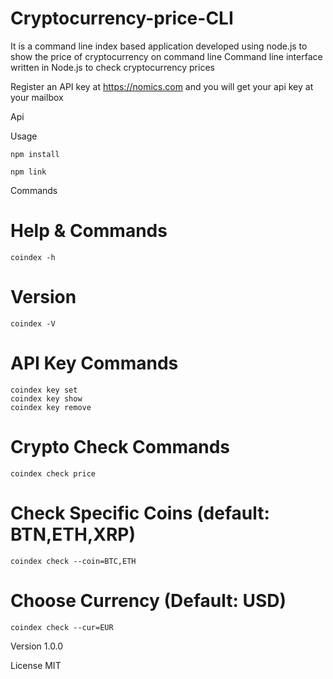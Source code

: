 # Cryptocurrency-price-CLI
It is a command line index based application developed using node.js to show the price of cryptocurrency on command line
Command line interface written in Node.js to check cryptocurrency prices

Register an API key at https://nomics.com and you will get your api key at your mailbox

Api 

Usage
```
npm install

npm link

```
Commands
# Help & Commands

```coindex -h```

# Version
```coindex -V```

# API Key Commands
```
coindex key set
coindex key show
coindex key remove
```

# Crypto Check Commands
```
coindex check price
```

# Check Specific Coins (default: BTN,ETH,XRP)
```
coindex check --coin=BTC,ETH
```

# Choose Currency (Default: USD)
```
coindex check --cur=EUR
```
Version
1.0.0

License
MIT
